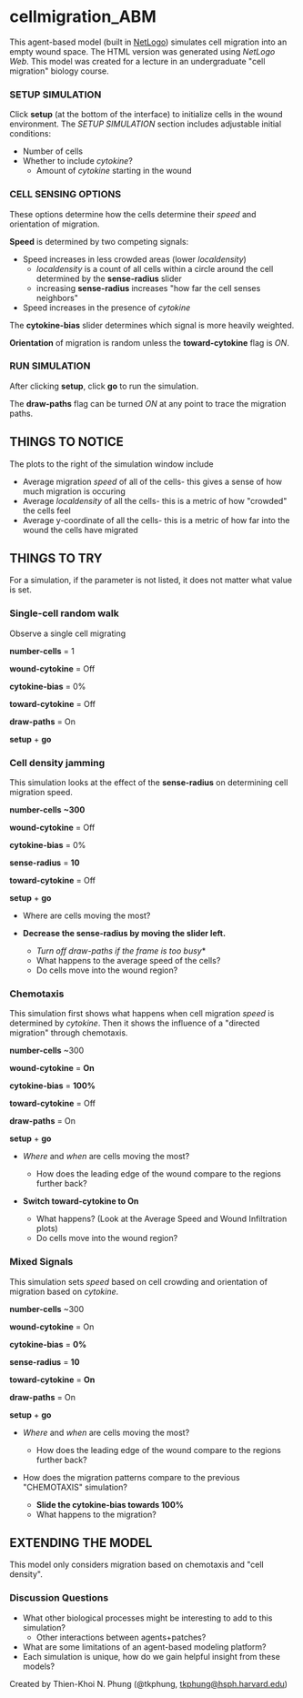 # cellmigration_ABM
This agent-based model (built in [NetLogo](https://ccl.northwestern.edu/netlogo/)) simulates cell migration into an empty wound space. The HTML version was generated using *NetLogo Web*. This model was created for a lecture in an undergraduate "cell migration" biology course.

### SETUP SIMULATION
Click **setup** (at the bottom of the interface) to initialize cells in the wound environment. The *SETUP SIMULATION* section includes adjustable initial conditions:

- Number of cells
- Whether to include *cytokine*?
	- Amount of *cytokine* starting in the wound

### CELL SENSING OPTIONS
These options determine how the cells determine their *speed* and orientation of migration.

**Speed** is determined by two competing signals:

- Speed increases in less crowded areas (lower *localdensity*)
	- *localdensity* is a count of all cells within a circle around the cell determined by the **sense-radius** slider
	- increasing **sense-radius** increases "how far the cell senses neighbors"
- Speed increases in the presence of *cytokine*

The **cytokine-bias** slider determines which signal is more heavily weighted.


**Orientation** of migration is random unless the **toward-cytokine** flag is *ON*.

### RUN SIMULATION
After clicking **setup**, click **go** to run the simulation. 

The **draw-paths** flag can be turned *ON* at any point to trace the migration paths.


## THINGS TO NOTICE

The plots to the right of the simulation window include

- Average migration *speed* of all of the cells- this gives a sense of how much migration is occuring
- Average *localdensity* of all the cells- this is a metric of how "crowded" the cells feel
- Average y-coordinate of all the cells- this is a metric of how far into the wound the cells have migrated

## THINGS TO TRY
For a simulation, if the parameter is not listed, it does not matter what value is set.


### Single-cell random walk
Observe a single cell migrating

**number-cells** = 1

**wound-cytokine** = Off

**cytokine-bias** = 0%

**toward-cytokine** = Off

**draw-paths** = On


**setup** + **go**


### Cell density jamming
This simulation looks at the effect of the **sense-radius** on determining cell migration speed.

**number-cells** **~300**

**wound-cytokine** = Off

**cytokine-bias** = 0%

**sense-radius** = **10**

**toward-cytokine** = Off


**setup** + **go**

- Where are cells moving the most?

- **Decrease the sense-radius by moving the slider left.**
	- *Turn off draw-paths if the frame is too busy**
	- What happens to the average speed of the cells?
	- Do cells move into the wound region?


### Chemotaxis
This simulation first shows what happens when cell migration *speed* is determined by *cytokine*. Then it shows the influence of a "directed migration" through chemotaxis.

**number-cells** ~300

**wound-cytokine** = **On**

**cytokine-bias** = **100%**

**toward-cytokine** = Off


**draw-paths** = On

**setup** + **go**

- *Where* and *when* are cells moving the most?
	- How does the leading edge of the wound compare to the regions further back?

- **Switch toward-cytokine to On**
	- What happens? (Look at the Average Speed and Wound Infiltration plots)
	- Do cells move into the wound region?


### Mixed Signals
This simulation sets *speed* based on cell crowding and orientation of migration based on *cytokine*.

**number-cells** ~300

**wound-cytokine** = On

**cytokine-bias** = **0%**

**sense-radius** = **10**

**toward-cytokine** = **On**


**draw-paths** = On

**setup** + **go**

- *Where* and *when* are cells moving the most?
	- How does the leading edge of the wound compare to the regions further back?

- How does the migration patterns compare to the previous "CHEMOTAXIS" simulation?
	- **Slide the cytokine-bias towards 100%**
	- What happens to the migration?



## EXTENDING THE MODEL

This model only considers migration based on chemotaxis and "cell density".

### Discussion Questions
- What other biological processes might be interesting to add to this simulation?
	- Other interactions between agents+patches?
- What are some limitations of an agent-based modeling platform?
- Each simulation is unique, how do we gain helpful insight from these models?

Created by Thien-Khoi N. Phung (@tkphung, tkphung@hsph.harvard.edu)
